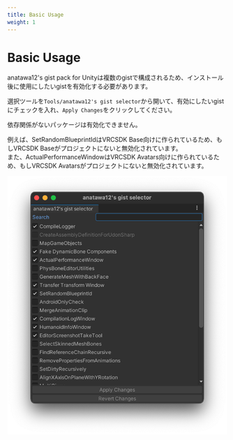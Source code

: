 ```yaml
---
title: Basic Usage
weight: 1
---
```


# Basic Usage

anatawa12's gist pack for Unityは複数のgistで構成されるため、インストール後に使用にしたいgistを有効化する必要があります。

選択ツールを`Tools/anatawa12's gist selector`から開いて、有効にしたいgistにチェックを入れ、`Apply Changes`をクリックしてください。

依存関係がないパッケージは有効化できません。

例えば、SetRandomBlueprintIdはVRCSDK Base向けに作られているため、もしVRCSDK Baseがプロジェクトにないと無効化されています。\
また、ActualPerformanceWindowはVRCSDK Avatars向けに作られているため、もしVRCSDK Avatarsがプロジェクトにないと無効化されています。

![selector window](selector.png)
